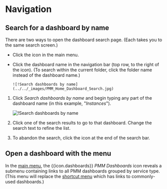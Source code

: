 # Navigation

## Search for a dashboard by name

There are two ways to open the dashboard search page. (Each takes you to the same search screen.)


- Click the <i class="uil uil-search"></i> icon in the main menu.

- Click the dashboard name in the navigation bar (top row, to the right of the <i class="uil uil-apps"></i> icon). (To search within the current folder, click the folder name instead of the dashboard name.)

      ![!Search dashboards by name](../../_images/PMM_Home_Dashboard_Search.jpg)

1. Click _Search dashboards by name_ and begin typing any part of the dashboard name (in this example, "_Instances_").

      ![!Search dashboards by name](../../_images/PMM_Home_Dashboard_Search_String.jpg)

2. Click one of the search results to go to that dashboard. Change the search text to refine the list.

3. To abandon the search, click the <i class="uil uil-times"></i> icon at the end of the search bar.

## Open a dashboard with the menu

In the [main menu](../../use/ui/ui_components.md#main-menu), the {{icon.dashboards}} _PMM Dashboards_ icon reveals a submenu containing links to all PMM dashboards grouped by service type. (This menu will replace the [shortcut menu](../../use/ui/ui_components.md#shortcut-menu) which has links to commonly-used dashboards.)

